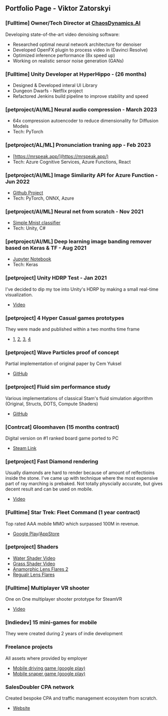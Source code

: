## Portfolio Page - Viktor Zatorskyi

### [Fulltime] Owner/Tech Director at [ChaosDynamics.AI](https://chaosdynamics.ai/)
Developing state-of-the-art video denoising software:
* Researched optimal neural network architecture for denoiser
* Developed OpenFX plugin to process video in (Davinci Resolve)
* Optimized inference performance (8x speed up)
* Working on realistic sensor noise generation (GANs)

### [Fulltime] Unity Developer at HyperHippo - (26 months)
- Designed & Developed interal UI Library
- Dungeon Dwarfs - Netflix project
- Refactored Jenkins build pipeline to improve stability and speed

### [petproject/AI/ML] Neural audio compression - March 2023
- 64x compression autoencoder to reduce dimensionality for Diffusion Models
- Tech: PyTorch

### [petproject/AL/ML] Pronunciation traning app - Feb 2023
- [https://mrspeak.app/](https://mrspeak.app/) 
- Tech: Azure Cognitive Services, Azure Functions, React

### [petproject/AI/ML] Image Similarity API for Azure Function - Jun 2022
- [Github Project](https://github.com/bmind7/ImageSimilarityAPI)
- Tech: PyTorch, ONNX, Azure

### [petproject/AI/ML] Neural net from scratch - Nov 2021
- [Simple Mnist classifier](https://github.com/bmind7/mnist_from_scratch)
- Tech: Unity, C#

### [petproject/AI/ML] Deep learning image banding remover based on Keras & TF - Aug 2021
- [Jupyter Notebook](https://github.com/bmind7/deeplearning_banding_remover/blob/main/Debander.ipynb)
- Tech: Keras

### [petproject] Unity HDRP Test - Jan 2021
I've decided to dip my toe into Unity's HDRP by making a small real-time visualization.
- [Video](https://www.youtube.com/watch?v=dKFTViOx23s)

### [petproject] 4 Hyper Casual games prototypes
They were made and published within a two months time frame 
-  [1](https://play.google.com/store/apps/details?id=com.OneBitLab.BitcoinMagnate), [2](https://play.google.com/store/apps/details?id=com.OneBitLab.TapTapTribe), [3](https://play.google.com/store/apps/details?id=com.OneBitLab.MadTennis), [4](https://play.google.com/store/apps/details?id=com.OneBitLab.SticksVsBottles)

### [petproject] Wave Particles proof of concept
Partial implementation of original paper by Cem Yuksel
- [GitHub](https://github.com/bmind7/WaveParticles)

### [petproject] Fluid sim performance study
Various implementations of classical Stam's fluid simulation algorithm (Original, Structs, DOTS, Compute Shaders)
- [GitHub](https://github.com/bmind7/UnityFluid2D)

### [Contrcat] Gloomhaven (15 months contract)
Digital version on #1 ranked board game ported to PC
- [Steam Link](https://store.steampowered.com/app/780290/Gloomhaven/)

### [petproject] Fast Diamond rendering
Usually diamonds are hard to render because of amount of relfectioins inside the stone. I've came up with technique where the most expensive part of ray marching is prebaked. Not totally physcially accurate, but gives decent result and can be used on mobile.
- [Video](https://www.youtube.com/watch?v=QhaIey5NpU4)

### [Fulltime] Star Trek: Fleet Command (1 year contract)
Top rated AAA mobile MMO which surpassed 100M in revenue.
- [Google Play](https://play.google.com/store/apps/details?id=com.scopely.startrek)/[AppStore](https://apps.apple.com/us/app/star-trek-fleet-command/id1427744264)

### [petproject] Shaders
- [Water Shader Video](https://www.youtube.com/watch?v=4CH18n9BaHk)
- [Grass Shader Video](https://www.youtube.com/watch?v=luaOsx4D6Mg)
- [Anamorphic Lens Flares 2](https://www.youtube.com/watch?v=OcHSjilf0Ro)
- [Regualr Lens Flares](https://www.youtube.com/watch?v=ZTKknM9ZLHs)

### [Fulltime] Multiplayer VR shooter
One on One multiplayer shooter prototype for SteamVR
- [Video](https://www.youtube.com/watch?v=ULLfdxCKtxs)

### [Indiedev] 15 mini-games for mobile
They were created during 2 years of indie development

### Freelance projects
All assets where provided by employer
- [Mobile driving game (google play)](https://play.google.com/store/apps/details?id=com.i6.policecardrivingacademy)
- [Mobile snaper game (google play)](https://play.google.com/store/apps/details?id=com.i6.SniperShooter3dFree)

### SalesDoubler CPA network
Created bespoke CPA and traffic management ecosystem from scratch.
- [Website](https://www.salesdoubler.com.ua/)
